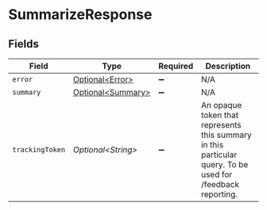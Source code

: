 # SummarizeResponse


## Fields

| Field                                                                                                      | Type                                                                                                       | Required                                                                                                   | Description                                                                                                |
| ---------------------------------------------------------------------------------------------------------- | ---------------------------------------------------------------------------------------------------------- | ---------------------------------------------------------------------------------------------------------- | ---------------------------------------------------------------------------------------------------------- |
| `error`                                                                                                    | [Optional\<Error>](../../models/components/Error.md)                                                       | :heavy_minus_sign:                                                                                         | N/A                                                                                                        |
| `summary`                                                                                                  | [Optional\<Summary>](../../models/components/Summary.md)                                                   | :heavy_minus_sign:                                                                                         | N/A                                                                                                        |
| `trackingToken`                                                                                            | *Optional\<String>*                                                                                        | :heavy_minus_sign:                                                                                         | An opaque token that represents this summary in this particular query. To be used for /feedback reporting. |